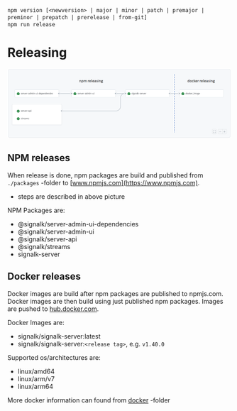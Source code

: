 ```
npm version [<newversion> | major | minor | patch | premajor | preminor | prepatch | prerelease | from-git]
npm run release
```
# Releasing
![releasing.png](img/releasing.png)

## NPM releases
When release is done, npm packages are build and published from `./packages` -folder to [www.npmjs.com](https://www.npmjs.com).
- steps are described in above picture

NPM Packages are:
- @signalk/server-admin-ui-dependencies
- @signalk/server-admin-ui
- @signalk/server-api
- @signalk/streams
- signalk-server

## Docker releases
Docker images are build after npm packages are published to npmjs.com. Docker images are then build using just published npm packages.
Images are pushed to [hub.docker.com](https://hub.docker.com).

Docker Images are:
- signalk/signalk-server:latest
- signalk/signalk-server:`<release tag>`, e.g. `v1.40.0`

Supported os/architectures are:
- linux/amd64
- linux/arm/v7
- linux/arm64

More docker information can found from [docker](docker/) -folder
